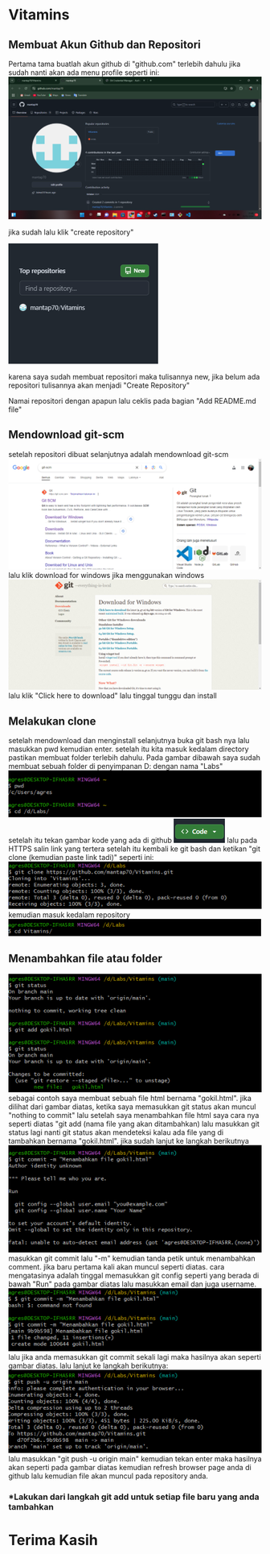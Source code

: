 # Vitamins

## Membuat Akun Github dan Repositori

Pertama tama buatlah akun github di "github.com" terlebih dahulu
jika sudah nanti akan ada menu profile seperti ini:
![Gambar 1](gambaran/gambaran1-profil.png)

jika sudah lalu klik "create repository"

![Gambar 2](gambaran/gambaran2-addrep.png)

karena saya sudah membuat repositori maka tulisannya new, jika belum ada
repositori tulisannya akan menjadi "Create Repository"

Namai repositori dengan apapun lalu ceklis pada bagian "Add README.md file"

## Mendownload git-scm
setelah repositori dibuat selanjutnya adalah mendownload git-scm
![Gambar 3](gambaran/gambaran3-scm1.png)
lalu klik download for windows jika menggunakan windows
![Gambar 4](gambaran/gambaran4-scm2.png)
lalu klik "Click here to download"
lalu tinggal tunggu dan install


## Melakukan clone
setelah mendownload dan menginstall selanjutnya buka git bash nya lalu masukkan pwd kemudian enter. setelah itu kita masuk kedalam directory pastikan membuat folder terlebih dahulu. Pada gambar dibawah saya sudah membuat sebuah folder di penyimpanan D: dengan nama "Labs"
![Gambar 5](gambaran/gambaran5-bash1.png)
setelah itu tekan gambar kode yang ada di github
![Gambar 6](gambaran/gambaran6-codeicon.png)
lalu pada HTTPS salin link yang tertera setelah itu kembali ke git bash dan ketikan "git clone (kemudian paste link tadi)" seperti ini:
![Gambar 7](gambaran/gambaran7-bash2.png)
kemudian masuk kedalam repository
![Gambar 8](gambaran/gambaran8-bash3.png)


## Menambahkan file atau folder
![Gambar 9](gambaran/gambaran9-bash4.png)
sebagai contoh saya membuat sebuah file html bernama "gokil.html". jika dilihat dari gambar diatas, ketika saya memasukkan git status akan muncul "nothing to commit" lalu setelah saya menambahkan file html saya cara nya seperti diatas "git add (nama file yang akan ditambahkan) lalu masukkan git status lagi nanti git status akan mendeteksi kalau ada file yang di tambahkan bernama "gokil.html". jika sudah lanjut ke langkah berikutnya
![Gambar 10](gambaran/gambaran10-bash5.png)
masukkan git commit lalu "-m" kemudian tanda petik untuk menambahkan comment. jika baru pertama kali akan muncul seperti diatas. cara mengatasinya adalah tinggal memasukkan git config seperti yang berada di bawah "Run" pada gambar diatas lalu masukkan email dan juga username.
![Gambar 11](gambaran/gambaran11-bash6.png)
lalu jika anda memasukkan git commit sekali lagi maka hasilnya akan seperti gambar diatas. lalu lanjut ke langkah berikutnya:
![Gambar 12](gambaran/gambaran12-bash7.png)
lalu masukkan "git push -u origin main" kemudian tekan enter maka hasilnya akan seperti pada gambar diatas kemudian refresh browser page anda di github lalu kemudian file akan muncul pada repository anda.

### *Lakukan dari langkah git add untuk setiap file baru yang anda tambahkan

# Terima Kasih